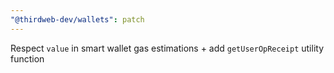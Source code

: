 ```yaml
---
"@thirdweb-dev/wallets": patch
---
```


Respect `value` in smart wallet gas estimations + add `getUserOpReceipt` utility function
